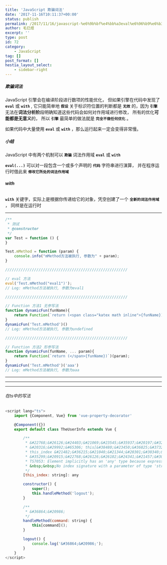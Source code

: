 ```yaml
---
title: 'JavaScript 欺骗词法'
date: '2017-11-16T10:11:37+00:00'
status: publish
permalink: /2017/11/16/javascript-%e6%9b%bf%e4%bb%a3eval%e6%96%b9%e6%b3%95
author: 毛巳煜
excerpt: ''
type: post
id: 72
category:
    - JavaScript
tag: []
post_format: []
hestia_layout_select:
    - sidebar-right
---
```

##### 欺骗词法

 JavaScript 引擎会在编译阶段进行数项的性能优化， 但如果引擎在代码中发现了 **`eval`** 或 **`with`** , 它只能简单地 **`假设`** 关于标识符位置的判断都是 **`无效`** 的，因为 **`引擎`** 无法在**词法分析阶**段明确知道这些代码会如何对作用域进行修改， 所有的优化**可能都是无意义**的， 所以 **`引擎`** 最简单的做法就是 **`完全不做任何优化`** 。

 如果代码中大量使用 **`eval`** 或 **`with`** ，那么运行起来一定会变得非常慢。

##### 小结

JavaScript 中有两个机制可以 **`欺骗`** 词法作用域 **`eval`** 或 **`with`**

**`eval(...)`** 可以对一段包含一个或多个声明的 **`代码`** 字符串进行演算， 并在程序运行时借此来 **`修改它所处的词法作用域`**

###### **with**

**`with`** 关键字，实际上是根据你传递给它的对象，凭空创建了一个 **`全新的词法作用域`** ， 同样是在运行时

- - - - - -

```javascript
/**
 * 测试
 * @constructor
 */
var Test = function () {
}

Test.mMethod = function (param) {
    console.info("mMethod方法被执行, 参数为" + param);
}

///////////////////////////////////////////////////////

// eval 方法
eval('Test.mMethod("eval1")');
// Log: mMethod方法被执行, 参数为eval1

///////////////////////////////////////////////////////

// Function 方法1 无参写法
function dynamicFun(funName){
    return Function(`return (<span class="katex math inline">{funName})`)();
}
dynamicFun('Test.mMethod')()
// Log: mMethod方法被执行, 参数为undefined

///////////////////////////////////////////////////////

// Function 方法2 形参写法
function dynamicFun(funName, ... param){
    return Function(`return (</span>{funName})`)(param);
}
dynamicFun('Test.mMethod')('aaa')
// Log: mMethod方法被执行, 参数为aaa

```

- - - - - -

- - - - - -

- - - - - -

###### 在ts中的写法

```javascript
<script lang="ts">
    import {Component, Vue} from 'vue-property-decorator'

    @Component({})
    export default class TheUserInfo extends Vue {

        /**
         * &#22768;&#26126;&#24403;&#21069;&#23545;&#35937;&#20197;&#32034;&#24341;&#26041;&#24335;&#25191;&#34892;&#26102;&#30340;&#31867;&#22411;
         * &#20316;&#29992;&#65306; this[&#38480;&#23450;&#36825;&#37324;&#30340;&#31867;&#22411;&#20026;string&#31867;&#22411;]
         * this_index &#21482;&#36215;&#21040;&#21344;&#20301;&#30340;&#20316;&#29992;&#65292;&#38750;&#20851;&#38190;&#23383;&#31526;&#65292;&#20219;&#24847;&#20889;&#12290;
         * &#35299;&#20915;&#22768;&#26126;&#26102;&#24341;&#21457;&#30340;&#24322;&#24120;
         * TS7053: Element implicitly has an 'any' type because expression of type 'string' can't be used to index type 'TheUserInfo'.
         * &nbsp;&nbsp;No index signature with a parameter of type 'string' was found on type 'TheUserInfo'.
         */
        [this_index: string]: any

        constructor() {
            super();
            this.handleMethod('logout');
        }

        /**
         * &#36864;&#20986;
         */
        handleMethod(command: string) {
            this[command]();
        }

        logout() {
            console.log('&#36864;&#20986;');
        }
    }
</script>

```